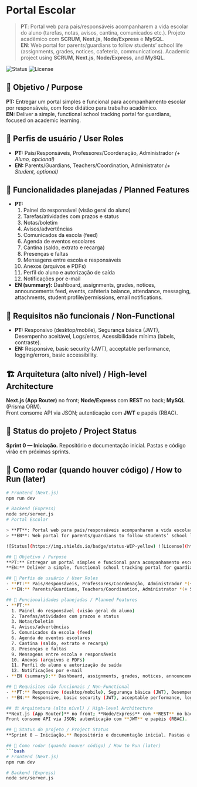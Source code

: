 # Portal Escolar

> **PT**: Portal web para pais/responsáveis acompanharem a vida escolar do aluno (tarefas, notas, avisos, cantina, comunicados etc.). Projeto acadêmico com **SCRUM**, **Next.js**, **Node/Express** e **MySQL**.  
> **EN**: Web portal for parents/guardians to follow students’ school life (assignments, grades, notices, cafeteria, communications). Academic project using **SCRUM**, **Next.js**, **Node/Express**, and **MySQL**.

![Status](https://img.shields.io/badge/status-WIP-yellow) ![License](https://img.shields.io/badge/license-MIT-green)

## 🎯 Objetivo / Purpose
**PT:** Entregar um portal simples e funcional para acompanhamento escolar por responsáveis, com foco didático para trabalho acadêmico.  
**EN:** Deliver a simple, functional school tracking portal for guardians, focused on academic learning.

## 👤 Perfis de usuário / User Roles
- **PT:** Pais/Responsáveis, Professores/Coordenação, Administrador *(+ Aluno, opcional)*  
- **EN:** Parents/Guardians, Teachers/Coordination, Administrator *(+ Student, optional)*

## 🧭 Funcionalidades planejadas / Planned Features
- **PT:**  
  1. Painel do responsável (visão geral do aluno)  
  2. Tarefas/atividades com prazos e status  
  3. Notas/boletim  
  4. Avisos/advertências  
  5. Comunicados da escola (feed)  
  6. Agenda de eventos escolares  
  7. Cantina (saldo, extrato e recarga)  
  8. Presenças e faltas  
  9. Mensagens entre escola e responsáveis  
  10. Anexos (arquivos e PDFs)  
  11. Perfil do aluno e autorização de saída  
  12. Notificações por e-mail
- **EN (summary):** Dashboard, assignments, grades, notices, announcements feed, events, cafeteria balance, attendance, messaging, attachments, student profile/permissions, email notifications.

## 🔩 Requisitos não funcionais / Non-Functional
- **PT:** Responsivo (desktop/mobile), Segurança básica (JWT), Desempenho aceitável, Logs/erros, Acessibilidade mínima (labels, contraste).  
- **EN:** Responsive, basic security (JWT), acceptable performance, logging/errors, basic accessibility.

## 🏗️ Arquitetura (alto nível) / High-level Architecture
**Next.js (App Router)** no front; **Node/Express** com **REST** no back; **MySQL** (Prisma ORM).  
Front consome API via JSON; autenticação com **JWT** e papéis (RBAC).

## 🚦 Status do projeto / Project Status
**Sprint 0 — Iniciação.** Repositório e documentação inicial. Pastas e código virão em próximas sprints.

## 🧪 Como rodar (quando houver código) / How to Run (later)
```bash
# Frontend (Next.js)
npm run dev

# Backend (Express)
node src/server.js
# Portal Escolar

> **PT**: Portal web para pais/responsáveis acompanharem a vida escolar do aluno (tarefas, notas, avisos, cantina, comunicados etc.). Projeto acadêmico com **SCRUM**, **Next.js**, **Node/Express** e **MySQL**.  
> **EN**: Web portal for parents/guardians to follow students’ school life (assignments, grades, notices, cafeteria, communications). Academic project using **SCRUM**, **Next.js**, **Node/Express**, and **MySQL**.

![Status](https://img.shields.io/badge/status-WIP-yellow) ![License](https://img.shields.io/badge/license-MIT-green)

## 🎯 Objetivo / Purpose
**PT:** Entregar um portal simples e funcional para acompanhamento escolar por responsáveis, com foco didático para trabalho acadêmico.  
**EN:** Deliver a simple, functional school tracking portal for guardians, focused on academic learning.

## 👤 Perfis de usuário / User Roles
- **PT:** Pais/Responsáveis, Professores/Coordenação, Administrador *(+ Aluno, opcional)*  
- **EN:** Parents/Guardians, Teachers/Coordination, Administrator *(+ Student, optional)*

## 🧭 Funcionalidades planejadas / Planned Features
- **PT:**  
  1. Painel do responsável (visão geral do aluno)  
  2. Tarefas/atividades com prazos e status  
  3. Notas/boletim  
  4. Avisos/advertências  
  5. Comunicados da escola (feed)  
  6. Agenda de eventos escolares  
  7. Cantina (saldo, extrato e recarga)  
  8. Presenças e faltas  
  9. Mensagens entre escola e responsáveis  
  10. Anexos (arquivos e PDFs)  
  11. Perfil do aluno e autorização de saída  
  12. Notificações por e-mail
- **EN (summary):** Dashboard, assignments, grades, notices, announcements feed, events, cafeteria balance, attendance, messaging, attachments, student profile/permissions, email notifications.

## 🔩 Requisitos não funcionais / Non-Functional
- **PT:** Responsivo (desktop/mobile), Segurança básica (JWT), Desempenho aceitável, Logs/erros, Acessibilidade mínima (labels, contraste).  
- **EN:** Responsive, basic security (JWT), acceptable performance, logging/errors, basic accessibility.

## 🏗️ Arquitetura (alto nível) / High-level Architecture
**Next.js (App Router)** no front; **Node/Express** com **REST** no back; **MySQL** (Prisma ORM).  
Front consome API via JSON; autenticação com **JWT** e papéis (RBAC).

## 🚦 Status do projeto / Project Status
**Sprint 0 — Iniciação.** Repositório e documentação inicial. Pastas e código virão em próximas sprints.

## 🧪 Como rodar (quando houver código) / How to Run (later)
```bash
# Frontend (Next.js)
npm run dev

# Backend (Express)
node src/server.js
